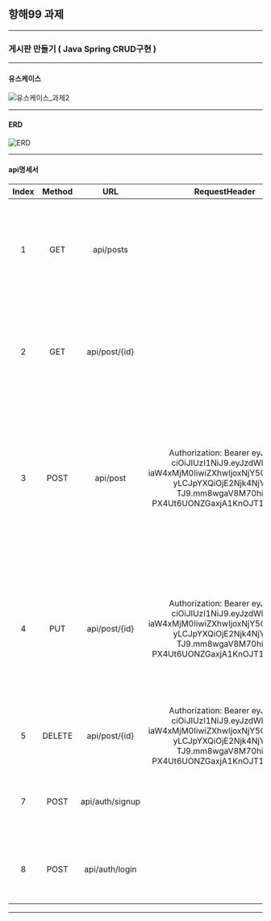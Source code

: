 ## 항해99 과제

---
### 게시판 만들기 ( Java Spring CRUD구현 )
- - - 

#### 유스케이스
![유스케이스_과제2](https://user-images.githubusercontent.com/111578825/218233044-b9c8752a-19b2-4cd9-818a-ab58b9b51d88.png)


- - -

#### ERD
![ERD](https://user-images.githubusercontent.com/111578825/218122342-b542a839-754d-460e-bf27-a1fe055e116d.png)




- - -



#### api명세서


| Index | Method |       URL       |                                                                        RequestHeader                                                                        | Request                                                                | Response                                                                                                                                                                                                  | Response Header |
|:-----:|:------:|:---------------:|:-----------------------------------------------------------------------------------------------------------------------------------------------------------:|:-----------------------------------------------------------------------|:----------------------------------------------------------------------------------------------------------------------------------------------------------------------------------------------------------|:---------------:|
|   1   |  GET   |    api/posts    |                                                                                                                                                             |                                                                        | {<br> 　"title": "제목",<br>　"userName": "홍길동",<br>　"content": "안녕하세요 홍길동입니다",<br>　"createdAt": "2023-02-06T10:05:44.402421"<br>}                                                                            |                 |
|   2   |  GET   |  api/post/{id}  |                                                                                                                                                             |                                                                        | {<br> 　"title": "제목",<br>　"userName": "홍길동",<br>　"content": "안녕하세요 홍길동입니다",<br>　"createdAt": "2023-02-06T10:05:44.402421"<br>}                                                                            |                 |
|   3   |  POST  |    api/post     | Authorization: Bearer eyJhbG<br/>ciOiJIUzI1NiJ9.eyJzdWIiOiJ<br/>iaW4xMjM0IiwiZXhwIjoxNjY5ODcwNDU<br/>yLCJpYXQiOjE2Njk4NjY4N<br/>TJ9.mm8wgaV8M70hidh<br/>PX4Ut6UONZGaxjA1KnOJT1mO59Xc | {<br> 　"title": "제목",<br/>　"content": "안녕하세요 홍길동입니다"<br>}              | {<br> 　"id": 1,<br/>　"title": "제목2",<br/>　"userName": "a12345789",<br/>　"content": "안녕하세요 홍길동입니다",<br/>　"createdAt": "2023-02-12T21:04:16.5391188",<br/>　"modifiedAt": "2023-02-12T21:04:16.5391188"<br>} |                 |
|   4   |  PUT   |  api/post/{id}  | Authorization: Bearer eyJhbG<br/>ciOiJIUzI1NiJ9.eyJzdWIiOiJ<br/>iaW4xMjM0IiwiZXhwIjoxNjY5ODcwNDU<br/>yLCJpYXQiOjE2Njk4NjY4N<br/>TJ9.mm8wgaV8M70hidh<br/>PX4Ut6UONZGaxjA1KnOJT1mO59Xc | {<br>　"title":"제목2",<br>　"content":"안녕하세요 홍길동입니다2"<br>}                | {<br> 　"id": 1,<br/>　"title": "제목2",<br/>　"userName": "a12345789",<br/>　"content": "안녕하세요 홍길동입니다",<br/>　"createdAt": "2023-02-12T21:04:16.5391188",<br/>　"modifiedAt": "2023-02-12T21:04:16.5391188"<br>} |                 |
|   5   | DELETE |  api/post/{id}  | Authorization: Bearer eyJhbG<br/>ciOiJIUzI1NiJ9.eyJzdWIiOiJ<br/>iaW4xMjM0IiwiZXhwIjoxNjY5ODcwNDU<br/>yLCJpYXQiOjE2Njk4NjY4N<br/>TJ9.mm8wgaV8M70hidh<br/>PX4Ut6UONZGaxjA1KnOJT1mO59Xc |                                                                        | {<br/>　"msg": "게시글 삭제 성공",<br/>　"statusCode": 200<br/>}                                                                                                                                                   |                 |
|   7   |  POST  | api/auth/signup |                                                                                                                                                             | { <br>　"username" : "홍길동123",<br/>　"password" : "1234568901234A"<br/>} | {<br/>　"msg": "회원가입 성공",<br/>　"statusCode": 200<br/>}                                                                                                                                                     |                 |
|   8   |  POST  | api/auth/login  |                                                                                                                                                             | { <br>　"username" : "홍길동123",<br/>　"password" : "1234568901234A"<br/>} | {<br/>　"msg": "로그인 성공",<br/>　"statusCode": 200<br/>}                                                                                                                                                      | Authorization: Bearer eyJhbG<br/>ciOiJIUzI1NiJ9.eyJzdWIiOiJ<br/>iaW4xMjM0IiwiZXhwIjoxNjY5ODcwNDU<br/>yLCJpYXQiOjE2Njk4NjY4N<br/>TJ9.mm8wgaV8M70hidh<br/>PX4Ut6UONZGaxjA1KnOJT1mO59Xc |

------